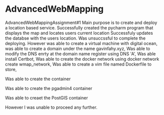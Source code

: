 # AdvancedWebMapping
AdvancedWebMappingAssignment#1
Main purpose is to create and deploy a location based service.
Successfully created the pycharm program that displays the map and locates users current location
Successfuly updates the databse with the users location.
Was unsuccssful to complete the deploying.
However was able to create a virtual machine with digital ocean,
was able to create a domain under the name gavinfahy.xyz,
Was able to modify the DNS enrty at the domain name register using DNS 'A',
Was able install Certbot,
Was able to create the docker network using docker network create wmap_network,
Was able to create a vim file named Dockerfile to store,
<!-- FROM nginx
MAINTAINER Mark Foley
RUN apt-get -y update && apt-get -y upgrade && apt-get -y install software-properties-common certbot python3-certbot-nginx -->
Was able to create the container 
<!-- docker create --name wmap_nginx_certbot --network wmap_network --network-alias wmap-nginx-certbot -p 80:80 -p 443:443 -t -v wmap_web_data:/usr/share/nginx/html -v $HOME/wmap_nginx_certbot/conf:/etc/nginx/conf.d -v /etc/letsencrypt:/etc/letsencrypt -v /var/www/certbot -v html_data:/usr/share/nginx/html/static  wmap_nginx_certbot -->
Was able to create the pgadmin4 container
<!-- docker create --name wmap_pgadmin4 --network wmap_network --network-alias wmap-pgadmin4 -t -v wmap_pgadmin_data:/var/lib/pgadmin -e 'PGADMIN_DEFAULT_EMAIL=mark.foley@tudublin.ie' -e 'PGADMIN_DEFAULT_PASSWORD=mypassword' dpage/pgadmin4 -->
Was able to creaet the PostGIS container 
<!-- docker create --name wmap_postgis --network wmap_network --network-alias wmap-postgis -t -v wmap_postgis_data:/var/lib/postgresql -e 'POSTGRES_USER=docker' -e 'POSTGRES_PASS=docker' kartoza/postgis -->
However I was unable to proceed any further.
